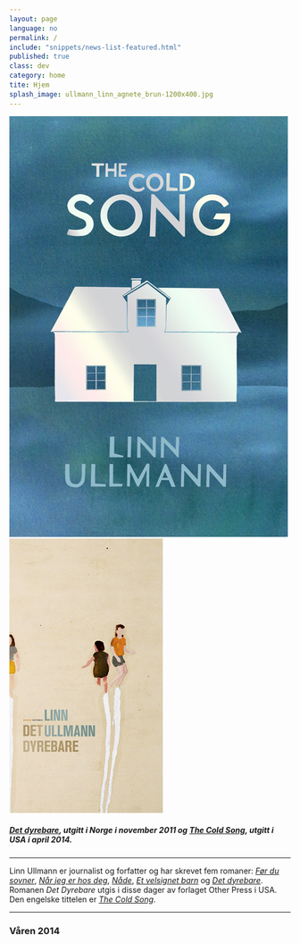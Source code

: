 ```yaml
---
layout: page
language: no
permalink: /
include: "snippets/news-list-featured.html"
published: true
class: dev
category: home
tite: Hjem
splash_image: ullmann_linn_agnete_brun-1200x400.jpg
---
```

[![The Cold Song](/assets/img/cover/the-cold-song-L.jpg)](/en/books/2014/04/01/the-cold-song/)
[![The Cold Song](/assets/img/cover/det-dyrebare-no-hb-M.jpg)](/boker/2011/03/15/det-dyrebare/)

##### [*Det dyrebare*](/boker/2011/03/15/det-dyrebare/), utgitt i Norge i november 2011 og [*The Cold Song*](/en/books/2014/04/01/the-cold-song/), utgitt i USA i april 2014.

---
Linn Ullmann er journalist og forfatter og har skrevet fem romaner: [*Før du sovner*](/boker/1998/04/15/for-du-sovner/), [*Når jeg er hos deg*](/boker/2001/03/31/nar-jeg-er-hos-deg/), [*Nåde*](/boker/2002/12/18/nade/), [*Et velsignet barn*](/boker/2005/08/11/et-velsignet-barn/) og [*Det dyrebare*](/boker/2011/03/15/det-dyrebare/). Romanen *Det Dyrebare* utgis i disse dager av forlaget Other Press i USA. Den engelske tittelen er [*The Cold Song*](/en/books/2014/04/01/the-cold-song/).

---

### Våren 2014